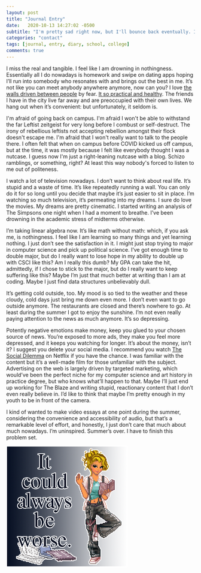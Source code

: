 ```yaml
---
layout: post
title: "Journal Entry"
date:   2020-10-13 14:27:02 -0500
subtitle: "I'm pretty sad right now, but I'll bounce back eventually. I always do... Don't really have a choice, now do we?"
categories: "contact"
tags: [journal, entry, diary, school, college]
comments: true
---
```

<!-- more -->I miss the real and tangible. I feel like I am drowning in nothingness. Essentially all I do nowadays is homework and swipe on dating apps hoping I’ll run into somebody who resonates with and brings out the best in me. It’s not like you can meet anybody anywhere anymore, now can you? I love <a href="https://knowyourmeme.com/memes/gamer-joker-gamers-rise-up-we-live-in-a-society" target="_blank">the walls driven between people</a> by fear. <a href="https://youtu.be/nvesu6oK4rU" target="_blank">It so practical and healthy</a>. The friends I have in the city live far away and are preoccupied with their own lives. We hang out when it’s convenient: but unfortunately, it seldom is.

I'm afraid of going back on campus. I'm afraid I won't be able to withstand the far Leftist zeitgeist for very long before I combust or self-destruct. The irony of rebellious leftists not accepting rebellion amongst their flock doesn't escape me. I'm afraid that I won't really want to talk to the people there. I often felt that when on campus before COVID kicked us off campus, but at the time, it was mostly because I felt like everybody thought I was a nutcase. I guess now I'm just a right-leaning nutcase with a blog. Schizo ramblings, or something, right? At least this way nobody's forced to listen to me out of politeness.

I watch a lot of television nowadays. I don’t want to think about real life. It’s stupid and a waste of time. It’s like repeatedly running a wall. You can only do it for so long until you decide that maybe it’s just easier to sit in place. I’m watching so much television, it’s permeating into my dreams. I sure do love the movies. My dreams are pretty cinematic. I started writing an analysis of The Simpsons one night when I had a moment to breathe. I’ve been drowning in the academic stress of midterms otherwise.

I’m taking linear algebra now. It’s like math without math: which, if you ask me, is nothingness. I feel like I am learning so many things and yet learning nothing. I just don’t see the satisfaction in it. I might just stop trying to major in computer science and pick up political science. I’ve got enough time to double major, but do I really want to lose hope in my ability to double up with CSCI like this? Am I really this dumb? My GPA can take the hit, admittedly, if I chose to stick to the major, but do I really want to keep suffering like this? Maybe I’m just that much better at writing than I am at coding. Maybe I just find data structures unbelievably dull.

It’s getting cold outside, too. My mood is so tied to the weather and these cloudy, cold days just bring me down even more. I don’t even want to go outside anymore. The restaurants are closed and there’s nowhere to go. At least during the summer I got to enjoy the sunshine. I’m not even really paying attention to the news as much anymore. It’s so depressing.

Potently negative emotions make money, keep you glued to your chosen source of news. You’re exposed to more ads, they make you feel more depressed, and it keeps you watching for longer. It’s about the money, isn’t it? I suggest you delete your social media. I recommend you watch <a href="https://www.netflix.com/title/81254224" target="_blank">The Social Dilemma</a> on Netflix if you have the chance. I was familiar with the content but it’s a well-made film for those unfamiliar with the subject. Advertising on the web is largely driven by targeted marketing, which would’ve been the perfect niche for my computer science and art history in practice degree, but who knows what’ll happen to that. Maybe I’ll just end up working for The Blaze and writing stupid, reactionary content that I don’t even really believe in. I’d like to think that maybe I’m pretty enough in my youth to be in front of the camera.

I kind of wanted to make video essays at one point during the summer, considering the convenience and accessibility of audio, but that’s a remarkable level of effort, and honestly, I just don’t care that much about much nowadays. I’m uninspired. Summer’s over. I have to finish this problem set.

<img src="/images/couldbeworse.png" style="margin: auto;">
